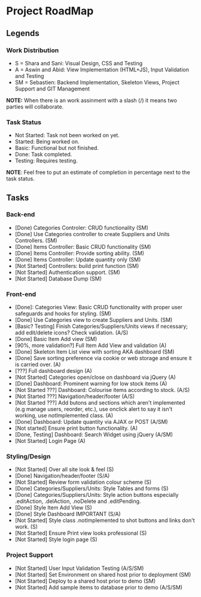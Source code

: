 # Project RoadMap

## Legends
### Work Distribution

- S = Shara and Sani: Visual Design, CSS and Testing
- A = Aswin and Abid: View Implementation (HTML+JS), Input Validation and Testing
- SM = Sebastien: Backend Implementation, Skeleton Views, Project Support and GIT Management

**NOTE:** When there is an work assinment with a slash (/) it means two parties will collaborate.

### Task Status

- Not Started: Task not been worked on yet.
- Started: Being worked on.
- Basic: Functional but not finished.
- Done: Task completed.
- Testing: Requires testing.

**NOTE**: Feel free to put an estimate of completion in percentage next to the task status.

## Tasks

### Back-end

- [Done) Categories Controler: CRUD functionality  (SM)
- [Done] Use Categories controller to create Suppliers and Units Controllers. (SM)
- [Done] Items Controller: Basic CRUD functionality (SM)
- [Done] Items Controller: Provide sorting ability. (SM)
- [Done] Items Controller: Update quantity only (SM)
- [Not Started] Controllers: build print function (SM)
- [Not Started] Authentication support. (SM)
- [Not Started] Database Dump (SM)

### Front-end

- [Done]: Categories View: Basic CRUD functionality with proper user safeguards and hooks for styling. (SM)
- [Done] Use Categories view to create Suppliers and Units. (SM)
- [Basic? Testing] Finish Categories/Suppliers/Units views if necessary; add edit/delete icons? Check validation. (A/S)
- [Done] Basic Item Add view (SM)
- [90%, more validation?] Full Item Add View and validation (A)
- [Done] Skeleton Item List view with sorting AKA dashboard (SM)
- [Done] Save sorting preference via cookie or web storage and ensure it is carried over. (A)
- [???] Full dashboard design (A)
- [Not Started] Categories open/close on dashboard via jQuery (A)
- [Done] Dashboard: Prominent warning for low stock items (A)
- [Not Started ???] Dashboard: Colourise items according to stock. (A/S)
- [Not Started ???] Navigation/header/footer (A/S)
- [Not Started ???] Add butons and sections which aren't implemented (e.g manage users, reorder, etc.), use onclick alert to say it isn't working, use notImplemented class. (A)
- [Done] Dashboard: Update quantity via AJAX or POST (A/SM)
- [Not started] Ensure print button functionality. (A)
- [Done, Testing] Dashboard: Search Widget using jQuery (A/SM)
- [Not Started] Login Page (A)

### Styling/Design

- [Not Started] Over all site look & feel (S)
- [Done] Navigation/header/footer (S/A)
- [Not Started] Review form validation colour scheme (S)
- [Done] Categories/Suppliers/Units: Style Tables and forms (S)
- [Done] Categories/Suppliers/Units: Style action buttons especially .editAction, .delAction, .noDelete and .editPending.
- [Done] Style Item Add View (S)
- [Done] Style Dashboard IMPORTANT (S/A)
- [Not Started] Style class .notImplemented to shot buttons and links don't work. (S)
- [Not Started] Ensure Print view looks professional (S)
- [Not Started] Style login page (S)

### Project Support

- [Not Started] User Input Validation Testing (A/S/SM)
- [Not Started] Set Environment on shared host prior to deployment (SM)
- [Not Started] Deploy to a shared host prior to demo (SM)
- [Not Started] Add sample items to database prior to demo (A/S/SM)
